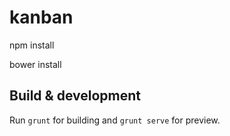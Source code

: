 # kanban

npm install

bower install

## Build & development

Run `grunt` for building and `grunt serve` for preview.


